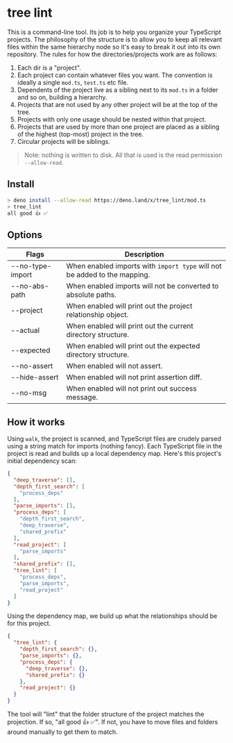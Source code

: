 # tree lint

This is a command-line tool. Its job is to help you organize your TypeScript projects. The philosophy of the structure is to allow you to keep all relevant files within the same hierarchy node so it's easy to break it out into its own repository. The rules for how the directories/projects work are as follows:

1. Each dir is a "project".
2. Each project can contain whatever files you want. The convention is ideally a single `mod.ts`, `test.ts` etc file.
3. Dependents of the project live as a sibling next to its `mod.ts` in a folder and so on, building a hierarchy.
4. Projects that are not used by any other project will be at the top of the tree.
5. Projects with only one usage should be nested within that project.
6. Projects that are used by more than one project are placed as a sibling of the highest (top-most) project in the tree.
7. Circular projects will be siblings.

> Note: nothing is written to disk. All that is used is the read permission `--allow-read`.

## Install

```bash
> deno install --allow-read https://deno.land/x/tree_lint/mod.ts
> tree_lint
all good 👍 ✅
```

## Options

| Flags            | Description                                                                |
|------------------|----------------------------------------------------------------------------|
| --no-type-import | When enabled imports with `import type` will not be added to the mapping.  |
| --no-abs-path    | When enabled imports will not be converted to absolute paths.              |
| --project        | When enabled will print out the project relationship object.               |
| --actual         | When enabled will print out the current directory structure.               |
| --expected       | When enabled will print out the expected directory structure.              |
| --no-assert      | When enabled will not assert.                                              |
| --hide-assert    | When enabled will not print assertion diff.                                |
| --no-msg         | When enabled will not print out success message.                           |

## How it works

Using `walk`, the project is scanned, and TypeScript files are crudely parsed using a string match for imports (nothing fancy). Each TypeScript file in the project is read and builds up a local dependency map. Here's this project's initial dependency scan:

```json
{
  "deep_traverse": [],
  "depth_first_search": [
    "process_deps"
  ],
  "parse_imports": [],
  "process_deps": [
    "depth_first_search",
    "deep_traverse",
    "shared_prefix"
  ],
  "read_project": [
    "parse_imports"
  ],
  "shared_prefix": [],
  "tree_lint": [
    "process_deps",
    "parse_imports",
    "read_project"
  ]
}
```

Using the dependency map, we build up what the relationships should be for this project.

```json
{
  "tree_lint": {
    "depth_first_search": {},
    "parse_imports": {},
    "process_deps": {
      "deep_traverse": {},
      "shared_prefix": {}
    },
    "read_project": {}
  }
}
```

The tool will "lint" that the folder structure of the project matches the projection. If so, "all good 👍 ✅". If not, you have to move files and folders around manually to get them to match.

